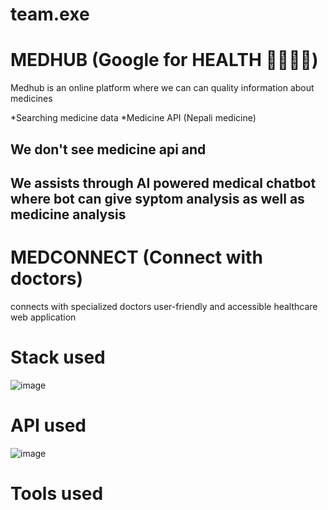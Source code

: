 # team.exe
# MEDHUB (Google for HEALTH 👩‍⚕️📝💊)
Medhub is an online platform where 
we can can quality information about 
medicines 

*Searching medicine data
*Medicine API (Nepali medicine)


We don't see medicine api and 
---------------------------------------------
We assists through AI powered medical chatbot 
where bot can give syptom analysis as well as 
medicine analysis 
---------------------------------------------
# MEDCONNECT (Connect with doctors)
connects with specialized doctors
user-friendly and accessible healthcare web application

# Stack used


![image](https://github.com/sypase/team.exe/assets/144668261/b04b56b0-9adf-492d-88de-0295b98febd8)


# API used

![image](https://github.com/sypase/team.exe/assets/144668261/f9d040ea-45ec-4683-880b-9410c026f582)


# Tools used

